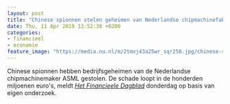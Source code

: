 ```yaml
---
layout: post
title: "Chinese spionnen stelen geheimen van Nederlandse chipmachinefabrikant"
date: Thu, 11 Apr 2019 13:52:38 +0200
categories: 
- financieel 
- economie 
feature_image: "https://media.nu.nl/m/2tmxj43a25wr_sqr256.jpg/chinese-spionnen-stelen-geheimen-van-nederlandse-chipmachinefabrikant.jpg"
---
```


Chinese spionnen hebben bedrijfsgeheimen van de Nederlandse chipmachinemaker ASML gestolen. De schade loopt in de honderden miljoenen euro's, meldt <a href="https://fd.nl/ondernemen/1296245/chinese-spionnen-stelen-kostbare-bedrijfsgeheimen-van-asml?_ga=2.123074635.1352038984.1554938210-1902779761.1554471197" target="_blank"><em>Het</em> <em>Financieele Dagblad</em></a> donderdag op basis van eigen onderzoek.
